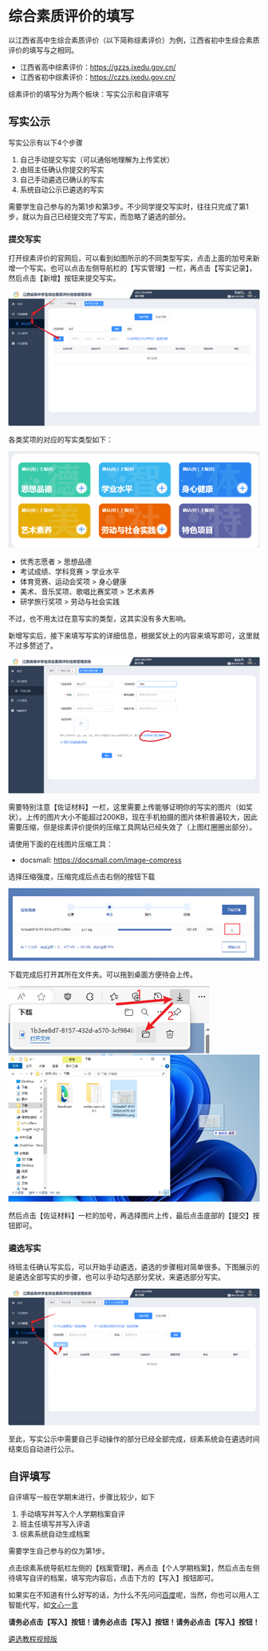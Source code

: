 # 综合素质评价的填写

以江西省高中生综合素质评价（以下简称综素评价）为例，江西省初中生综合素质评价的填写与之相同。

- 江西省高中综素评价：https://gzzs.jxedu.gov.cn/
- 江西省初中综素评价：https://czzs.jxedu.gov.cn/

综素评价的填写分为两个板块：写实公示和自评填写

## 写实公示

写实公示有以下4个步骤

1. 自己手动提交写实（可以通俗地理解为上传奖状）
2. 由班主任确认你提交的写实
3. 自己手动遴选已确认的写实
4. 系统自动公示已遴选的写实

需要学生自己参与的为第1步和第3步。不少同学提交写实时，往往只完成了第1步，就以为自己已经提交完了写实，而忽略了遴选的部分。

### 提交写实

打开综素评价的官网后，可以看到如图所示的不同类型写实，点击上面的加号来新增一个写实。也可以点击左侧导航栏的【写实管理】一栏，再点击【写实记录】，然后点击【新增】按钮来提交写实。

![新增写实](新增写实.png)

各类奖项的对应的写实类型如下：

![不同类型的写实](不同类型的写实.png)

- 优秀志愿者 > 思想品德
- 考试成绩、学科竞赛 > 学业水平
- 体育竞赛、运动会奖项 > 身心健康
- 美术、音乐奖项、歌唱比赛奖项 ️> 艺术素养
- 研学旅行奖项 ️> 劳动与社会实践

不过，也不用太过在意写实的类型，这其实没有多大影响。

新增写实后，接下来填写写实的详细信息，根据奖状上的内容来填写即可，这里就不过多赘述了。

![填写详细信息](填写详细信息.png)

需要特别注意【佐证材料】一栏，这里需要上传能够证明你的写实的图片（如奖状）。上传的图片大小不能超过200KB，现在手机拍摄的图片体积普遍较大，因此需要压缩，但是综素评价提供的压缩工具网站已经失效了（上图红圈圈出部分）。

请使用下面的在线图片压缩工具：

- docsmall: https://docsmall.com/image-compress

选择压缩强度，压缩完成后点击右侧的按钮下载

![图片压缩](图片压缩.png)

下载完成后打开其所在文件夹。可以拖到桌面方便待会上传。

![提取图片](提取图片.png)
![放置图片](放置图片.png)

然后点击【佐证材料】一栏的加号，再选择图片上传，最后点击底部的【提交】按钮即可。

### 遴选写实

待班主任确认写实后，可以开始手动遴选，遴选的步骤相对简单很多。下图展示的是遴选全部写实的步骤，也可以手动勾选部分奖状，来遴选部分写实。

![提交遴选](提交遴选.png)

至此，写实公示中需要自己手动操作的部分已经全部完成，综素系统会在遴选时间结束后自动进行公示。

## 自评填写

自评填写一般在学期末进行，步骤比较少，如下

1. 手动填写并写入个人学期档案自评
2. 班主任填写并写入评语
3. 综素系统自动生成档案

需要学生自己参与的仅为第1步。

点击综素系统导航栏左侧的【档案管理】，再点击【个人学期档案】，然后点击左侧待填写自评的档案，填写完内容后，点击下方的【写入】按钮即可。

如果实在不知道有什么好写的话，为什么不先问问[百度](https://www.baidu.com)呢，当然，你也可以用人工智能代写，如[文心一言](https://yiyan.baidu.com/welcome)

**请务必点击【写入】按钮！请务必点击【写入】按钮！请务必点击【写入】按钮！**

[遴选教程视频版](https://www.douyin.com/video/7096417275376373000)